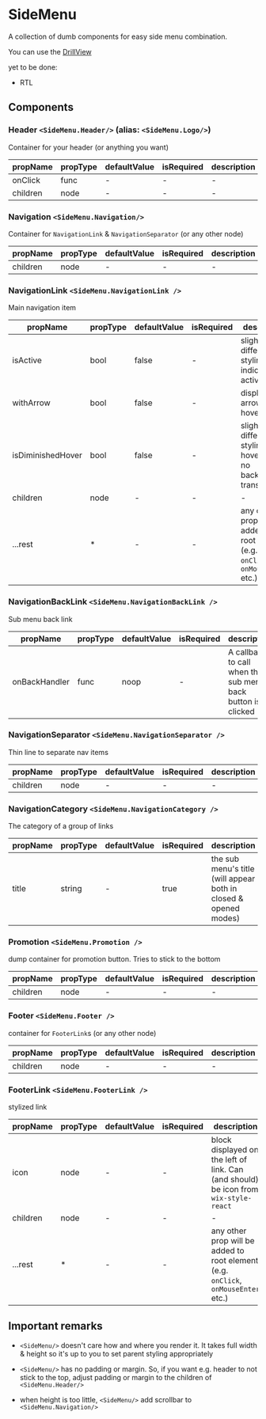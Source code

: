 # SideMenu

A collection of dumb components for easy side menu combination.

You can use the [DrillView](./DrillView)

yet to be done:

* RTL

## Components

### Header `<SideMenu.Header/>` (alias: `<SideMenu.Logo/>`)

Container for your header (or anything you want)

| propName | propType | defaultValue | isRequired | description |
| -        | -        | -            | -          | -           |
| onClick  | func     | -            | -          | -           |
| children | node     | -            | -          | -           |


### Navigation `<SideMenu.Navigation/>`

Container for `NavigationLink` & `NavigationSeparator` (or any other node)

| propName | propType | defaultValue | isRequired | description |
| -        | -        | -            | -          | -           |
| children | node     | -            | -          | -           |


### NavigationLink `<SideMenu.NavigationLink />`

Main navigation item

| propName          | propType | defaultValue | isRequired | description                                                                        |
| -                 | -        | -            | -          | -                                                                                  |
| isActive          | bool     | false        | -          | slightly different styling to indicate active link                                 |
| withArrow         | bool     | false        | -          | displays an arrow on hover                                                         |
| isDiminishedHover | bool     | false        | -          | slightly different styling for hover (e.g. no background transition)               |
| children          | node     | -            | -          | -                                                                                  |
| ...rest           | *        | -            | -          | any other prop will be added to root element (e.g. `onClick`, `onMouseEnter` etc.) |

### NavigationBackLink `<SideMenu.NavigationBackLink />`

Sub menu back link

| propName          | propType | defaultValue | isRequired | description                                                                                             |
| -                 | -        | -            | -          | -                                                                                                       |
| onBackHandler     | func     | noop         | -          | A callback to call when the sub menu back button is clicked                                             |

### NavigationSeparator `<SideMenu.NavigationSeparator />`

Thin line to separate nav items

| propName | propType | defaultValue | isRequired | description |
| -        | -        | -            | -          | -           |
| children | node     | -            | -          | -           |

### NavigationCategory `<SideMenu.NavigationCategory />`

The category of a group of links

| propName          | propType | defaultValue | isRequired | description                                                      |
| -                 | -        | -            | -          | -                                                                |
| title             | string   | -            | true       | the sub menu's title (will appear both in closed & opened modes) |

### Promotion `<SideMenu.Promotion />`

dump container for promotion button. Tries to stick to the bottom

| propName | propType | defaultValue | isRequired | description |
| -        | -        | -            | -          | -           |
| children | node     | -            | -          | -           |


### Footer `<SideMenu.Footer />`

container for `FooterLink`s (or any other node)

| propName | propType | defaultValue | isRequired | description |
| -        | -        | -            | -          | -           |
| children | node     | -            | -          | -           |


### FooterLink `<SideMenu.FooterLink />`

stylized link

| propName | propType | defaultValue | isRequired | description                                                                          |
| -        | -        | -            | -          | -                                                                                    |
| icon     | node     | -            | -          | block displayed on the left of link. Can (and should) be icon from `wix-style-react` |
| children | node     | -            | -          | -                                                                                    |
| ...rest  | *        | -            | -          | any other prop will be added to root element (e.g. `onClick`, `onMouseEnter` etc.)   |


## Important remarks

* `<SideMenu/>` doesn't care how and where you render it. It takes full
width & height so it's up to you to set parent styling appropriately

* `<SideMenu/>` has no padding or margin. So, if you want e.g. header to not stick
to the top, adjust padding or margin to the children of `<SideMenu.Header/>`

* when height is too little, `<SideMenu/>` add scrollbar to `<SideMenu.Navigation/>`

